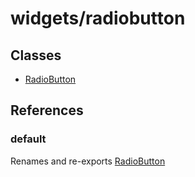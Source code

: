 # widgets/radiobutton

## Classes

- [RadioButton](widgets.radiobutton.Class.RadioButton.md)

## References

### default

Renames and re-exports [RadioButton](widgets.radiobutton.Class.RadioButton.md)
